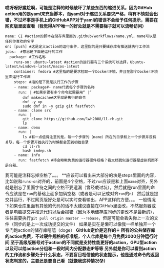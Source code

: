 **哎呀呀好尴尬啊，可能是注释的时候破坏了某些东西的缩进关系，因为GitHub action用的是yaml来充当脚本，而yaml对于缩进关系要求严格，稍有不慎就会出错，不过坏事是手机上的GitHubAPP对于yaml的错误不会给予任何提示，需要在网页版里面查看（我觉得APP唯一的好处就是不需要梯子就可以流畅访问）**
```
name: CI #action的脚本在储存库里面的.github/workflows/name.yml，name可以是任何你喜欢的名字
on: [push] #这是定义action的运行条件，这里指的是只要储存库有推送就执行工作流
jobs:  #意思是下面是运行的工作
  package: #工作名称
    runs-on: ubuntu-latest #action的运行器有三个系统可以选择，Ubuntu-latest/windows-latest/macos-latest
    container: fedora #这里指的是要求拉取一个Docker环境，并且在那个Docker环境里面运行工作流
    steps: #指的是下面是执行工作的步骤
    - name: package#- name代表每个步骤的名称
      run: | #如果步骤有多个命令就需要用“ |”
        dnf makecache#这里就是执行的命令
        dnf -y up
        sudo dnf in -y gzip git fastfetch
    - name: clone src
      run: |
        git clone https://github.com/lwh2008/ll-rh.git
        ls
    - name: demo
      run: |
        ls #有一点值得注意的是，每一个步骤的（name）所在的目录和上一个步骤并没有关联，每一个步骤开始执行的时候都会回到初始目录
        cd ll-rh
        bash indep.sh
    - name: info
      run: fastfetch #待会瞅瞅免费的运行器硬件规格？看文档貌似运行器是虚拟机而不是容器。
```
我可能是注释忘掉空格了。。。
**应该可以看出来大部分的块是steps里面的内容，比如说和`runs-on`对齐的，前面是4个空格，不过`run`应该是和上面`name`对齐，另外就是别忘了里面字符之间的空格不要遗漏（曾经栽过坑），然后就是run里面的命令应该是在`run`的基础上面多加俩空格（或者是可以记成对齐`run`的`n`）
然后就是提交并运行，不过网页版好处是可以实时查看输出，APP这样的方便。。。
一般情况下如果仓库里面有其他的代码的话不太建议直接在GitHub里面改，不然服务器或者是电脑提交并推送代码以后会报错（因为本地储存库同步的更改不是最新的），往往需要执行`git pull origin master --rebase`，但是可能会丢失你上一次的文件（同步的是上一次成功提交的文件）
如果是实在是懒可以像我一样单独开一个专门跑action的储存库嘻嘻（doge）
**GitHub定价是这样的↓
所有的公共储存库的action免费，不过硬件规格的标准版，个人仓库是每个月免费2000分钟运行时间
至于高级版账号对于action的不同就是支持性能更好的action，GPU型action以及可以给action分组和一段时间内分配静态IP等等**
**另外就是你可以看到action的工作流和步骤处于什么状态，不要盲目相信他的状态提示，他是通过命令的返回状态判定的，主要还是要自己看（就像我这种情况😰）**
